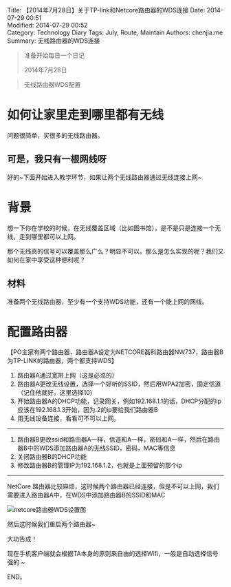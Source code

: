 Title: 【2014年7月28日】关于TP-link和Netcore路由器的WDS连接
Date: 2014-07-29 00:51  
Modified: 2014-07-29 00:52  
Category: Technology Diary
Tags: July, Route, Maintain
Authors: chenjia.me
Summary: 无线路由器的WDS连接

> 准备开始每日一个日记
> 
> 2014年7月28日

>无线路由器WDS配置

# 如何让家里走到哪里都有无线  #

问题很简单，买很多的无线路由器。

## 可是，我只有一根网线呀 ##

好的~下面开始进入教学环节，如果让两个无线路由器通过无线连接上网~

# 背景 #
想一下你在学校的时候，在无线覆盖区域（比如图书馆），是不是只是连接一个无线，走到哪里都可以上网。

那个无线真的信号可以覆盖那么广么？明显不可以。那么是怎么实现的呢？我们又如何在家中享受这种便利呢？

## 材料 ##
准备两个无线路由器，至少有一个支持WDS功能，还有一个能上网的网线。

# 配置路由器 #
【PO主家有两个路由器，路由器A设定为NETCORE磊科路由器NW737，路由器B为TP-LINK的路由器，两个都支持WDS】

1. 路由器A通过宽带上网（这是必须的）
2. 路由器A更改无线设置，选择一个好听的SSID，然后用WPA2加密，固定信道（记住他就好，这里选择10）
3. 开始路由器A的DHCP功能，记录网关，例如192.168.1.1的话，DHCP分配的ip应该在192.168.1.3开始，因为.2的ip要给我们路由器B
4. 用无线设备连接，看看可不可以上网。


----------
1. 路由器B更改ssid和路由器A一样，信道和A一样，密码和A一样，然后在路由器B中的WDS添加路由器A的无线SSID，密码，MAC等信息
2. 关闭路由器B的DHCP功能
3. 修改路由器B的管理IP为192.168.1.2，也就是上面预留的那个ip


----------
NetCore 路由器比较麻烦，这时候两个路由器已经连接，但是不可以上网，我们需要进入路由器A中，在WDS中添加路由器B的SSID和MAC

![netcore路由器WDS设置图](https://i.imgur.com/2qjyUWG.png)

然后这时候我们重启两个路由器~

大功告成！

现在手机客户端就会根据TA本身的原则来自由的选择Wifi，一般是自动选择信号强的 ~

END。
